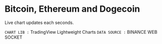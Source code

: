 # Bitcoin, Ethereum and Dogecoin

Live chart updates each seconds.

`CHART LIB :` TradingView Lightweight Charts
`DATA SOURCE :` BINANCE WEB SOCKET
